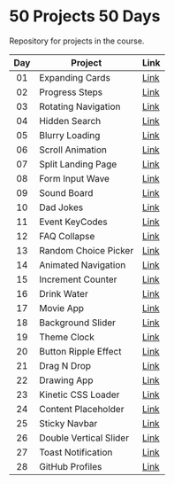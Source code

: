 # 50 Projects 50 Days

Repository for projects in the course.

| Day | Project                | Link                                                                       |
| :-: | ---------------------- | -------------------------------------------------------------------------- |
| 01  | Expanding Cards        | [Link](https://raubaca.github.io/50projects50days/expanding-cards/)        |
| 02  | Progress Steps         | [Link](https://raubaca.github.io/50projects50days/progress-steps/)         |
| 03  | Rotating Navigation    | [Link](https://raubaca.github.io/50projects50days/rotating-navigation/)    |
| 04  | Hidden Search          | [Link](https://raubaca.github.io/50projects50days/hidden-search/)          |
| 05  | Blurry Loading         | [Link](https://raubaca.github.io/50projects50days/blurry-loading/)         |
| 06  | Scroll Animation       | [Link](https://raubaca.github.io/50projects50days/scroll-animation/)       |
| 07  | Split Landing Page     | [Link](https://raubaca.github.io/50projects50days/split-landing-page/)     |
| 08  | Form Input Wave        | [Link](https://raubaca.github.io/50projects50days/form-input-wave/)        |
| 09  | Sound Board            | [Link](https://raubaca.github.io/50projects50days/sound-board/)            |
| 10  | Dad Jokes              | [Link](https://raubaca.github.io/50projects50days/dad-jokes/)              |
| 11  | Event KeyCodes         | [Link](https://raubaca.github.io/50projects50days/event-keycodes/)         |
| 12  | FAQ Collapse           | [Link](https://raubaca.github.io/50projects50days/faq-collapse/)           |
| 13  | Random Choice Picker   | [Link](https://raubaca.github.io/50projects50days/random-choice-picker/)   |
| 14  | Animated Navigation    | [Link](https://raubaca.github.io/50projects50days/animated-navigation/)    |
| 15  | Increment Counter      | [Link](https://raubaca.github.io/50projects50days/increment-counter/)      |
| 16  | Drink Water            | [Link](https://raubaca.github.io/50projects50days/drink-water/)            |
| 17  | Movie App              | [Link](https://raubaca.github.io/50projects50days/movie-app/)              |
| 18  | Background Slider      | [Link](https://raubaca.github.io/50projects50days/background-slider/)      |
| 19  | Theme Clock            | [Link](https://raubaca.github.io/50projects50days/theme-clock/)            |
| 20  | Button Ripple Effect   | [Link](https://raubaca.github.io/50projects50days/button-ripple-effect/)   |
| 21  | Drag N Drop            | [Link](https://raubaca.github.io/50projects50days/drag-n-drop/)            |
| 22  | Drawing App            | [Link](https://raubaca.github.io/50projects50days/drawing-app/)            |
| 23  | Kinetic CSS Loader     | [Link](https://raubaca.github.io/50projects50days/kinetic-css-loader/)     |
| 24  | Content Placeholder    | [Link](https://raubaca.github.io/50projects50days/content-placeholder/)    |
| 25  | Sticky Navbar          | [Link](https://raubaca.github.io/50projects50days/sticky-navbar/)          |
| 26  | Double Vertical Slider | [Link](https://raubaca.github.io/50projects50days/double-vertical-slider/) |
| 27  | Toast Notification     | [Link](https://raubaca.github.io/50projects50days/toast-notification/)     |
| 28  | GitHub Profiles        | [Link](https://raubaca.github.io/50projects50days/github-profiles/)        |
